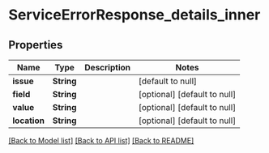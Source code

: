 # ServiceErrorResponse_details_inner

## Properties

| Name         | Type       | Description | Notes                        |
| ------------ | ---------- | ----------- | ---------------------------- |
| **issue**    | **String** |             | [default to null]            |
| **field**    | **String** |             | [optional] [default to null] |
| **value**    | **String** |             | [optional] [default to null] |
| **location** | **String** |             | [optional] [default to null] |

[[Back to Model list]](../README.md#documentation-for-models) [[Back to API list]](../README.md#documentation-for-api-endpoints) [[Back to README]](../README.md)
